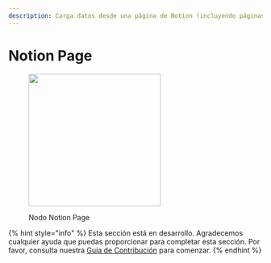 ```yaml
---
description: Carga datos desde una página de Notion (incluyendo páginas hijas como documentos separados).
---
```


# Notion Page

<figure><img src="../../../.gitbook/assets/image (4) (1) (1) (1) (1) (1) (1) (1) (1).png" alt="" width="262"><figcaption><p>Nodo Notion Page</p></figcaption></figure>

{% hint style="info" %}
Esta sección está en desarrollo. Agradecemos cualquier ayuda que puedas proporcionar para completar esta sección. Por favor, consulta nuestra [Guía de Contribución](../../../contributing/) para comenzar.
{% endhint %}
